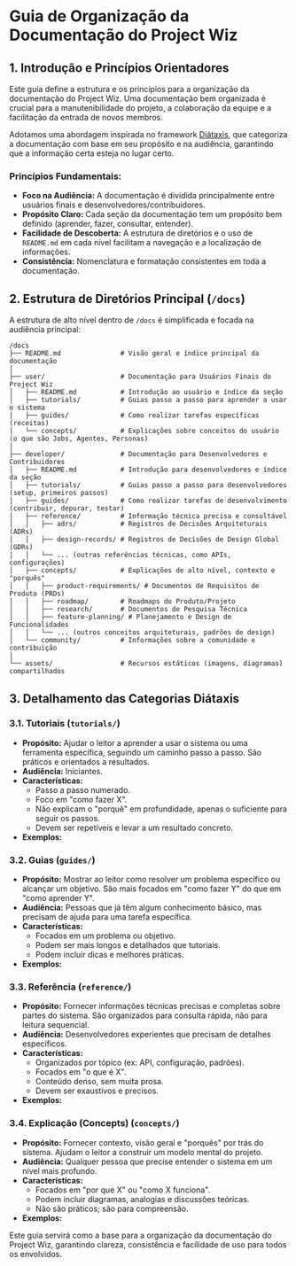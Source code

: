 # Guia de Organização da Documentação do Project Wiz

## 1. Introdução e Princípios Orientadores

Este guia define a estrutura e os princípios para a organização da documentação do Project Wiz. Uma documentação bem organizada é crucial para a manutenibilidade do projeto, a colaboração da equipe e a facilitação da entrada de novos membros.

Adotamos uma abordagem inspirada no framework [Diátaxis](https://diataxis.fr/), que categoriza a documentação com base em seu propósito e na audiência, garantindo que a informação certa esteja no lugar certo.

### Princípios Fundamentais:

- **Foco na Audiência:** A documentação é dividida principalmente entre usuários finais e desenvolvedores/contribuidores.
- **Propósito Claro:** Cada seção da documentação tem um propósito bem definido (aprender, fazer, consultar, entender).
- **Facilidade de Descoberta:** A estrutura de diretórios e o uso de `README.md` em cada nível facilitam a navegação e a localização de informações.
- **Consistência:** Nomenclatura e formatação consistentes em toda a documentação.

## 2. Estrutura de Diretórios Principal (`/docs`)

A estrutura de alto nível dentro de `/docs` é simplificada e focada na audiência principal:

```
/docs
├── README.md               # Visão geral e índice principal da documentação
│
├── user/                   # Documentação para Usuários Finais do Project Wiz
│   ├── README.md           # Introdução ao usuário e índice da seção
│   ├── tutorials/          # Guias passo a passo para aprender a usar o sistema
│   ├── guides/             # Como realizar tarefas específicas (receitas)
│   └── concepts/           # Explicações sobre conceitos do usuário (o que são Jobs, Agentes, Personas)
│
├── developer/              # Documentação para Desenvolvedores e Contribuidores
│   ├── README.md           # Introdução para desenvolvedores e índice da seção
│   ├── tutorials/          # Guias passo a passo para desenvolvedores (setup, primeiros passos)
│   ├── guides/             # Como realizar tarefas de desenvolvimento (contribuir, depurar, testar)
│   ├── reference/          # Informação técnica precisa e consultável
│   │   ├── adrs/           # Registros de Decisões Arquiteturais (ADRs)
│   │   ├── design-records/ # Registros de Decisões de Design Global (GDRs)
│   │   └── ... (outras referências técnicas, como APIs, configurações)
│   ├── concepts/           # Explicações de alto nível, contexto e "porquês"
│   │   ├── product-requirements/ # Documentos de Requisitos de Produto (PRDs)
│   │   ├── roadmap/        # Roadmaps do Produto/Projeto
│   │   ├── research/       # Documentos de Pesquisa Técnica
│   │   ├── feature-planning/ # Planejamento e Design de Funcionalidades
│   │   └── ... (outros conceitos arquiteturais, padrões de design)
│   └── community/          # Informações sobre a comunidade e contribuição
│
└── assets/                 # Recursos estáticos (imagens, diagramas) compartilhados
```

## 3. Detalhamento das Categorias Diátaxis

### 3.1. Tutoriais (`tutorials/`)

- **Propósito:** Ajudar o leitor a aprender a usar o sistema ou uma ferramenta específica, seguindo um caminho passo a passo. São práticos e orientados a resultados.
- **Audiência:** Iniciantes.
- **Características:**
  - Passo a passo numerado.
  - Foco em "como fazer X".
  - Não explicam o "porquê" em profundidade, apenas o suficiente para seguir os passos.
  - Devem ser repetíveis e levar a um resultado concreto.
- **Exemplos:**

### 3.2. Guias (`guides/`)

- **Propósito:** Mostrar ao leitor como resolver um problema específico ou alcançar um objetivo. São mais focados em "como fazer Y" do que em "como aprender Y".
- **Audiência:** Pessoas que já têm algum conhecimento básico, mas precisam de ajuda para uma tarefa específica.
- **Características:**
  - Focados em um problema ou objetivo.
  - Podem ser mais longos e detalhados que tutoriais.
  - Podem incluir dicas e melhores práticas.
- **Exemplos:**

### 3.3. Referência (`reference/`)

- **Propósito:** Fornecer informações técnicas precisas e completas sobre partes do sistema. São organizados para consulta rápida, não para leitura sequencial.
- **Audiência:** Desenvolvedores experientes que precisam de detalhes específicos.
- **Características:**
  - Organizados por tópico (ex: API, configuração, padrões).
  - Focados em "o que é X".
  - Conteúdo denso, sem muita prosa.
  - Devem ser exaustivos e precisos.
- **Exemplos:**

### 3.4. Explicação (Concepts) (`concepts/`)

- **Propósito:** Fornecer contexto, visão geral e "porquês" por trás do sistema. Ajudam o leitor a construir um modelo mental do projeto.
- **Audiência:** Qualquer pessoa que precise entender o sistema em um nível mais profundo.
- **Características:**
  - Focados em "por que X" ou "como X funciona".
  - Podem incluir diagramas, analogias e discussões teóricas.
  - Não são práticos; são para compreensão.
- **Exemplos:**

Este guia servirá como a base para a organização da documentação do Project Wiz, garantindo clareza, consistência e facilidade de uso para todos os envolvidos.
